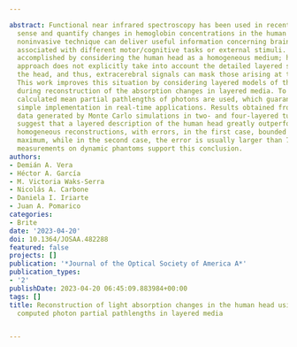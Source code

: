 ---
abstract: Functional near infrared spectroscopy has been used in recent decades to
  sense and quantify changes in hemoglobin concentrations in the human brain. This
  noninvasive technique can deliver useful information concerning brain cortex activation
  associated with different motor/cognitive tasks or external stimuli. This is usually
  accomplished by considering the human head as a homogeneous medium; however, this
  approach does not explicitly take into account the detailed layered structure of
  the head, and thus, extracerebral signals can mask those arising at the cortex level.
  This work improves this situation by considering layered models of the human head
  during reconstruction of the absorption changes in layered media. To this end, analytically
  calculated mean partial pathlengths of photons are used, which guarantees fast and
  simple implementation in real-time applications. Results obtained from synthetic
  data generated by Monte Carlo simulations in two- and four-layered turbid media
  suggest that a layered description of the human head greatly outperforms typical
  homogeneous reconstructions, with errors, in the first case, bounded up to ∼20%
  maximum, while in the second case, the error is usually larger than 75%. Experimental
  measurements on dynamic phantoms support this conclusion.
authors:
- Demián A. Vera
- Héctor A. García
- M. Victoria Waks-Serra
- Nicolás A. Carbone
- Daniela I. Iriarte
- Juan A. Pomarico
categories:
- Brite
date: '2023-04-20'
doi: 10.1364/JOSAA.482288
featured: false
projects: []
publication: '*Journal of the Optical Society of America A*'
publication_types:
- '2'
publishDate: 2023-04-20 06:45:09.883984+00:00
tags: []
title: Reconstruction of light absorption changes in the human head using analytically
  computed photon partial pathlengths in layered media

---
